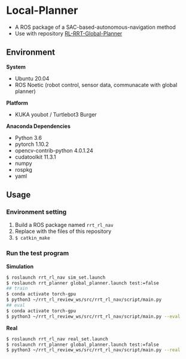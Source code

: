 # Local-Planner

+ A ROS package of a SAC-based-autonomous-navigation method
+ Use with repository [RL-RRT-Global-Planner](https://github.com/yiyunevin/Global-Planner.git)

## Environment

**System**
+ Ubuntu 20.04 
+ ROS Noetic (robot control, sensor data, communacate with global planner)

**Platform** 
+ KUKA youbot / Turtlebot3 Burger

**Anaconda Dependencies**
+ Python 3.6
+ pytorch 1.10.2
+ opencv-contrib-python 4.0.1.24
+ cudatoolkit 11.3.1
+ numpy
+ rospkg
+ yaml

## Usage

### Environment setting

1. Build a ROS package named `rrt_rl_nav`
2. Replace with the files of this repository
3. `$ catkin_make`

### Run the test program

**Simulation**

```bash
$ roslaunch rrt_rl_nav sim_set.launch
$ roslaunch rrt_planner global_planner.launch test:=false
## train
$ conda activate torch-gpu
$ python3 ~/rrt_rl_review_ws/src/rrt_rl_nav/script/main.py
## eval
$ conda activate torch-gpu
$ python3 ~/rrt_rl_review_ws/src/rrt_rl_nav/script/main.py --eval
```

**Real**

```bash
$ roslaunch rrt_rl_nav real_set.launch
$ roslaunch rrt_planner global_planner.launch test:=false
$ python3 ~/rrt_rl_review_ws/src/rrt_rl_nav/script/main.py --real
```
